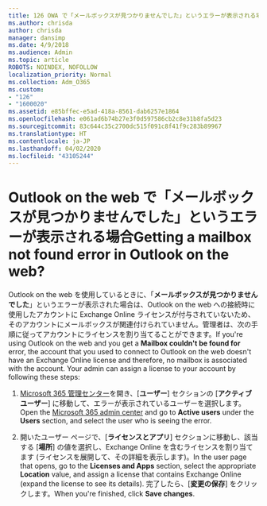 ```yaml
---
title: 126 OWA で「メールボックスが見つかりませんでした」というエラーが表示される場合
ms.author: chrisda
author: chrisda
manager: dansimp
ms.date: 4/9/2018
ms.audience: Admin
ms.topic: article
ROBOTS: NOINDEX, NOFOLLOW
localization_priority: Normal
ms.collection: Adm_O365
ms.custom:
- "126"
- "1600020"
ms.assetid: e85bffec-e5ad-418a-8561-dab6257e1864
ms.openlocfilehash: e061ad6b74b27e3f0d597586cb2c8e31b8fa5d23
ms.sourcegitcommit: 83c644c35c2700dc515f091c8f41f9c283b89967
ms.translationtype: HT
ms.contentlocale: ja-JP
ms.lasthandoff: 04/02/2020
ms.locfileid: "43105244"
---
```

# <a name="getting-a-mailbox-not-found-error-in-outlook-on-the-web"></a><span data-ttu-id="17b87-102">Outlook on the web で「メールボックスが見つかりませんでした」というエラーが表示される場合</span><span class="sxs-lookup"><span data-stu-id="17b87-102">Getting a mailbox not found error in Outlook on the web?</span></span>

<span data-ttu-id="17b87-p101">Outlook on the web を使用しているときに、「**メールボックスが見つかりませんでした**」というエラーが表示された場合は、Outlook on the web への接続時に使用したアカウントに Exchange Online ライセンスが付与されていないため、そのアカウントにメールボックスが関連付けられていません。管理者は、次の手順に従ってアカウントにライセンスを割り当てることができます。</span><span class="sxs-lookup"><span data-stu-id="17b87-p101">If you're using Outlook on the web and you get a **Mailbox couldn't be found for** error, the account that you used to connect to Outlook on the web doesn't have an Exchange Online license and therefore, no mailbox is associated with the account. Your admin can assign a license to your account by following these steps:</span></span>

1. <span data-ttu-id="17b87-105">[Microsoft 365 管理センター](https://portal.office.com/adminportal/home#/homepage)を開き、[**ユーザー**] セクションの [**アクティブ ユーザー**] に移動して、エラーが表示されているユーザーを選択します。</span><span class="sxs-lookup"><span data-stu-id="17b87-105">Open the [Microsoft 365 admin center](https://portal.office.com/adminportal/home#/homepage) and go to **Active users** under the **Users** section, and select the user who is seeing the error.</span></span>

2. <span data-ttu-id="17b87-106">開いたユーザー ページで、[**ライセンスとアプリ**] セクションに移動し、該当する [**場所**] の値を選択し、Exchange Online を含むライセンスを割り当てます (ライセンスを展開して、その詳細を表示します)。</span><span class="sxs-lookup"><span data-stu-id="17b87-106">In the user page that opens, go to the **Licenses and Apps** section, select the appropriate **Location** value, and assign a license that contains Exchange Online (expand the license to see its details).</span></span> <span data-ttu-id="17b87-107">完了したら、[**変更の保存**] をクリックします。</span><span class="sxs-lookup"><span data-stu-id="17b87-107">When you're finished, click **Save changes**.</span></span>
